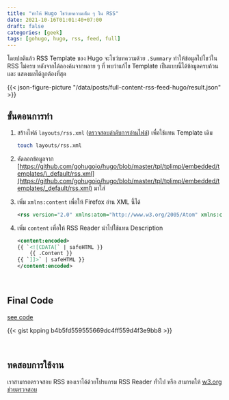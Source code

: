 ```yaml
---
title: "ทำให้ Hugo โชว์บทความเต็ม ๆ ใน RSS"
date: 2021-10-16T01:01:40+07:00
draft: false
categories: [geek]
tags: [gohugo, hugo, rss, feed, full]
---
```


โดยปกติแล้ว RSS Template ของ Hugo จะโชว์บทความด้วย `.Summary` ทำให้ข้อมูลไปโชว์ใน RSS ไม่ครบ หลังจากได้ลองค้นจากหลาย ๆ ที่ พบว่าแก้ไข Template เป็นแบบนี้ได้ข้อมูลครบถ้วน และ แสดงผลได้ถูกต้องที่สุด

{{< json-figure-picture "/data/posts/full-content-rss-feed-hugo/result.json" >}}

<!--more-->

## ขั้นตอนการทำ

1. สร้างไฟล์ `layouts/rss.xml` ([ตรวจสอบลำดับการอ่านไฟล์](https://gohugo.io/templates/rss/#the-embedded-rssxml)) เพื่อใช้แทน Template เดิม

   ```bash
   touch layouts/rss.xml
   ```

2. คัดลอกข้อมูลจาก [https://github.com/gohugoio/hugo/blob/master/tpl/tplimpl/embedded/templates/\_default/rss.xml](https://github.com/gohugoio/hugo/blob/master/tpl/tplimpl/embedded/templates/_default/rss.xml) มาใส่

3. เพิ่ม `xmlns:content` เพื่อให้ Firefox อ่าน XML นี้ได้

   ```xml
   <rss version="2.0" xmlns:atom="http://www.w3.org/2005/Atom" xmlns:content="http://purl.org/rss/1.0/modules/content/">
   ```

4. เพิ่ม `content` เพื่อให้ RSS Reader นำไปใช้แทน Description

   ```xml
   <content:encoded>
   {{ `<![CDATA[` | safeHTML }}
       {{ .Content }}
   {{ `]]>` | safeHTML }}
   </content:encoded>
   ```

&nbsp;

## Final Code

[see code](https://gist.github.com/kpping/b4b5fd559555669dc4ff559d4f3e9bb8)

{{< gist kpping b4b5fd559555669dc4ff559d4f3e9bb8 >}}

&nbsp;

## ทดสอบการใช้งาน

เราสามารถตรวจสอบ RSS ของเราได้ด้วยโปรแกรม RSS Reader ทั่วไป หรือ สามารถให้ [w3.org ช่วยตรวจสอบ](https://validator.w3.org/feed/check.cgi?url=https%3A%2F%2Fblog.kpping.me)
